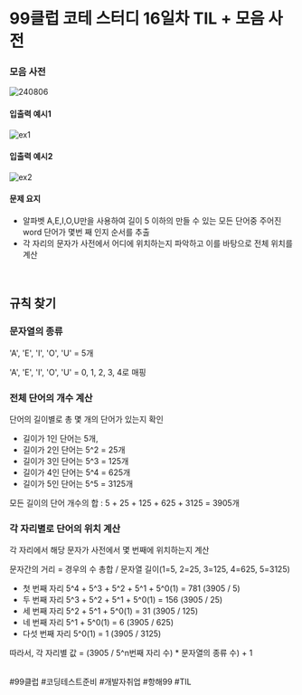 # 99클럽 코테 스터디 16일차 TIL + 모음 사전

### 모음 사전

![240806](https://github.com/user-attachments/assets/f0537a09-f036-493e-8bf3-ba541f356cbb)

#### 입출력 예시1

![ex1](https://github.com/user-attachments/assets/277f84d0-8c17-42f1-b506-68bc941e8ccb)

#### 입출력 예시2

![ex2](https://github.com/user-attachments/assets/8cdbb7c1-4235-4d26-8f50-1670217135fd)

#### 문제 요지
- 알파벳 A,E,I,O,U만을 사용하여 길이 5 이하의 만들 수 있는 모든 단어중 주어진 word 단어가 몇번 째 인지 순서를 추출
- 각 자리의 문자가 사전에서 어디에 위치하는지 파악하고 이를 바탕으로 전체 위치를 계산

<br>

## 규칙 찾기

### 문자열의 종류
'A', 'E', 'I', 'O', 'U' = 5개

'A', 'E', 'I', 'O', 'U' = 0, 1, 2, 3, 4로 매핑

### 전체 단어의 개수 계산
단어의 길이별로 총 몇 개의 단어가 있는지 확인

- 길이가 1인 단어는 5개, 
- 길이가 2인 단어는 5^2 = 25개
- 길이가 3인 단어는 5^3 = 125개
- 길이가 4인 단어는 5^4 = 625개
- 길이가 5인 단어는 5^5 = 3125개

모든 길이의 단어 개수의 합 :  5 + 25 + 125 + 625 + 3125 = 3905개

### 각 자리별로 단어의 위치 계산
각 자리에서 해당 문자가 사전에서 몇 번째에 위치하는지 계산

문자간의 거리 = 경우의 수 총합 / 문자열 길이(1=5, 2=25, 3=125, 4=625, 5=3125)

- 첫 번째 자리 5^4 + 5^3 + 5^2 + 5^1 + 5^0(1) = 781 (3905 / 5)
- 두 번째 자리 5^3 + 5^2 + 5^1 + 5^0(1) = 156 (3905 / 25)
- 세 번째 자리 5^2 + 5^1 + 5^0(1) = 31 (3905 / 125)
- 네 번째 자리 5^1 + 5^0(1) = 6 (3905 / 625)
- 다섯 번째 자리 5^0(1) = 1 (3905 / 3125)

따라서, 각 자리별 값 = (3905 / 5^n번째 자리 수) * 문자열의 종류 수) + 1

<br>
#99클럽 #코딩테스트준비 #개발자취업 #항해99 #TIL
